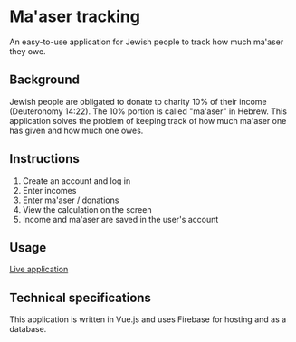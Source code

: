 # Ma'aser tracking

An easy-to-use application for Jewish people to track how much ma'aser they owe.

## Background
Jewish people are obligated to donate to charity 10% of their income (Deuteronomy 14:22). The 10% portion is called "ma'aser" in Hebrew. This application solves the problem of keeping track of how much ma'aser one has given and how much one owes.

## Instructions
1. Create an account and log in
2. Enter incomes
3. Enter ma'aser / donations
4. View the calculation on the screen
5. Income and ma'aser are saved in the user's account

## Usage
[Live application](https://ma-aser.web.app)

## Technical specifications
This application is written in Vue.js and uses Firebase for hosting and as a database.